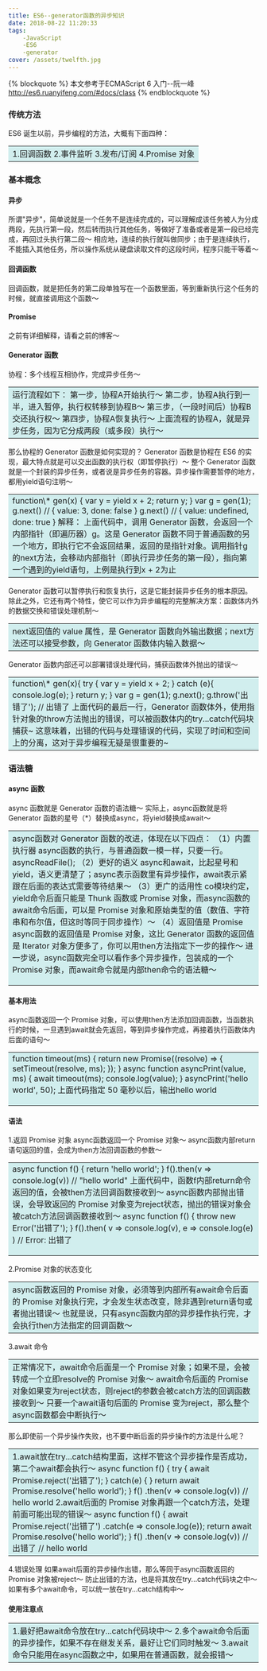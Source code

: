 ```yaml
---
title: ES6--generator函数的异步知识
date: 2018-08-22 11:20:33
tags:
    -JavaScript
    -ES6
    -generator
cover: /assets/twelfth.jpg
---
```

{% blockquote %}
本文参考于ECMAScript 6 入门--阮一峰 http://es6.ruanyifeng.com/#docs/class
{% endblockquote %}

### 传统方法
ES6 诞生以前，异步编程的方法，大概有下面四种：
<table><tr><td bgcolor=#D1EEEE>1.回调函数
2.事件监听
3.发布/订阅
4.Promise 对象
</td></tr></table>

### 基本概念
#### 异步
所谓"异步"，简单说就是一个任务不是连续完成的，可以理解成该任务被人为分成两段，先执行第一段，然后转而执行其他任务，等做好了准备或者是第一段已经完成，再回过头执行第二段～
相应地，连续的执行就叫做同步；由于是连续执行，不能插入其他任务，所以操作系统从硬盘读取文件的这段时间，程序只能干等着～

#### 回调函数 
回调函数，就是把任务的第二段单独写在一个函数里面，等到重新执行这个任务的时候，就直接调用这个函数～

#### Promise
之前有详细解释，请看之前的博客～

#### Generator 函数
协程：多个线程互相协作，完成异步任务～
<table><tr><td bgcolor=#D1EEEE>运行流程如下：
第一步，协程A开始执行～
第二步，协程A执行到一半，进入暂停，执行权转移到协程B～
第三步，（一段时间后）协程B交还执行权～
第四步，协程A恢复执行～
上面流程的协程A，就是异步任务，因为它分成两段（或多段）执行～
</td></tr></table>那么协程的 Generator 函数是如何实现的？
Generator 函数是协程在 ES6 的实现，最大特点就是可以交出函数的执行权（即暂停执行）～
整个 Generator 函数就是一个封装的异步任务，或者说是异步任务的容器。异步操作需要暂停的地方，都用yield语句注明～
<table><tr><td bgcolor=#D1EEEE>function\* gen(x) {
  var y = yield x + 2;
  return y;
}
var g = gen(1);
g.next() // { value: 3, done: false }
g.next() // { value: undefined, done: true }
解释：
上面代码中，调用 Generator 函数，会返回一个内部指针（即遍历器）g。这是 Generator 函数不同于普通函数的另一个地方，即执行它不会返回结果，返回的是指针对象。调用指针g的next方法，会移动内部指针（即执行异步任务的第一段），指向第一个遇到的yield语句，上例是执行到x + 2为止
</td></tr></table>Generator 函数可以暂停执行和恢复执行，这是它能封装异步任务的根本原因。除此之外，它还有两个特性，使它可以作为异步编程的完整解决方案：函数体内外的数据交换和错误处理机制～<table><tr><td bgcolor=#D1EEEE>next返回值的 value 属性，是 Generator 函数向外输出数据；next方法还可以接受参数，向 Generator 函数体内输入数据～</td></tr></table>Generator 函数内部还可以部署错误处理代码，捕获函数体外抛出的错误～<table><tr><td bgcolor=#D1EEEE>function\* gen(x){
  try {
    var y = yield x + 2;
  } catch (e){
    console.log(e);
  }
  return y;
}
var g = gen(1);
g.next();
g.throw('出错了');
// 出错了
上面代码的最后一行，Generator 函数体外，使用指针对象的throw方法抛出的错误，可以被函数体内的try...catch代码块捕获~
这意味着，出错的代码与处理错误的代码，实现了时间和空间上的分离，这对于异步编程无疑是很重要的~
</td></tr></table>

### 语法糖
#### async 函数
async 函数就是 Generator 函数的语法糖～
实际上，async函数就是将 Generator 函数的星号（*）替换成async，将yield替换成await～<table><tr><td bgcolor=#D1EEEE>async函数对 Generator 函数的改进，体现在以下四点：
（1）内置执行器
async函数的执行，与普通函数一模一样，只要一行。
    asyncReadFile();
（2）更好的语义
async和await，比起星号和yield，语义更清楚了；async表示函数里有异步操作，await表示紧跟在后面的表达式需要等待结果～
（3）更广的适用性
co模块约定，yield命令后面只能是 Thunk 函数或 Promise 对象，而async函数的await命令后面，可以是 Promise 对象和原始类型的值（数值、字符串和布尔值，但这时等同于同步操作）～
（4）返回值是 Promise
async函数的返回值是 Promise 对象，这比 Generator 函数的返回值是 Iterator 对象方便多了，你可以用then方法指定下一步的操作～
进一步说，async函数完全可以看作多个异步操作，包装成的一个 Promise 对象，而await命令就是内部then命令的语法糖～
</td></tr></table>

#### 基本用法
async函数返回一个 Promise 对象，可以使用then方法添加回调函数，当函数执行的时候，一旦遇到await就会先返回，等到异步操作完成，再接着执行函数体内后面的语句～<table><tr><td bgcolor=#D1EEEE>function timeout(ms) {
  return new Promise((resolve) => {
    setTimeout(resolve, ms);
  });
}
async function asyncPrint(value, ms) {
  await timeout(ms);
  console.log(value);
}
asyncPrint('hello world', 50);
上面代码指定 50 毫秒以后，输出hello world
</td></tr></table>

#### 语法
1.返回 Promise 对象
async函数返回一个 Promise 对象～
async函数内部return语句返回的值，会成为then方法回调函数的参数～<table><tr><td bgcolor=#D1EEEE>async function f() {
  return 'hello world';
}
f().then(v => console.log(v))
// "hello world"
上面代码中，函数f内部return命令返回的值，会被then方法回调函数接收到～
async函数内部抛出错误，会导致返回的 Promise 对象变为reject状态，抛出的错误对象会被catch方法回调函数接收到～
async function f() {
  throw new Error('出错了');
}
f().then(
  v => console.log(v),
  e => console.log(e)
)
// Error: 出错了
</td></tr></table>2.Promise 对象的状态变化<table><tr><td bgcolor=#D1EEEE>async函数返回的 Promise 对象，必须等到内部所有await命令后面的 Promise 对象执行完，才会发生状态改变，除非遇到return语句或者抛出错误～
也就是说，只有async函数内部的异步操作执行完，才会执行then方法指定的回调函数～</td></tr></table>3.await 命令<table><tr><td bgcolor=#D1EEEE>正常情况下，await命令后面是一个 Promise 对象；如果不是，会被转成一个立即resolve的 Promise 对象～
await命令后面的 Promise 对象如果变为reject状态，则reject的参数会被catch方法的回调函数接收到～
只要一个await语句后面的 Promise 变为reject，那么整个async函数都会中断执行～</td></tr></table>那么即使前一个异步操作失败，也不要中断后面的异步操作的方法是什么呢？<table><tr><td bgcolor=#D1EEEE>1.await放在try...catch结构里面，这样不管这个异步操作是否成功，第二个await都会执行～
async function f() {
  try {
    await Promise.reject('出错了');
  } catch(e) {
  }
  return await Promise.resolve('hello world');
}
f()
.then(v => console.log(v))
// hello world
2.await后面的 Promise 对象再跟一个catch方法，处理前面可能出现的错误～
async function f() {
  await Promise.reject('出错了')
    .catch(e => console.log(e));
  return await Promise.resolve('hello world');
}
f()
.then(v => console.log(v))
// 出错了
// hello world
</td></tr></table>4.错误处理
如果await后面的异步操作出错，那么等同于async函数返回的 Promise 对象被reject～
防止出错的方法，也是将其放在try...catch代码块之中～
如果有多个await命令，可以统一放在try...catch结构中～

#### 使用注意点 
<table><tr><td bgcolor=#D1EEEE>1.最好把await命令放在try...catch代码块中～
2.多个await命令后面的异步操作，如果不存在继发关系，最好让它们同时触发～
3.await命令只能用在async函数之中，如果用在普通函数，就会报错～
</td></tr></table>